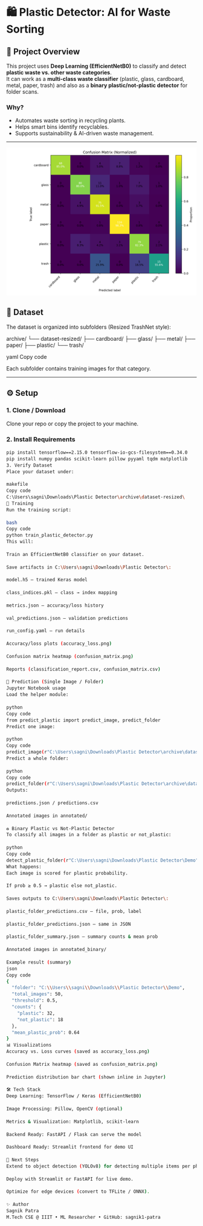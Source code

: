 # 🛍️ Plastic Detector: AI for Waste Sorting

## 🔑 Project Overview
This project uses **Deep Learning (EfficientNetB0)** to classify and detect **plastic waste vs. other waste categories**.  
It can work as a **multi-class waste classifier** (plastic, glass, cardboard, metal, paper, trash) and also as a **binary plastic/not-plastic detector** for folder scans.

### Why?
- Automates waste sorting in recycling plants.
- Helps smart bins identify recyclables.
- Supports sustainability & AI-driven waste management.

---
![Confusion Matrix Heatmap](confusion_matrix.png)
## 📂 Dataset
The dataset is organized into subfolders (Resized TrashNet style):

archive/
└── dataset-resized/
├── cardboard/
├── glass/
├── metal/
├── paper/
├── plastic/
└── trash/

yaml
Copy code

Each subfolder contains training images for that category.

---

## ⚙️ Setup

### 1. Clone / Download
Clone your repo or copy the project to your machine.

### 2. Install Requirements
```bash
pip install tensorflow==2.15.0 tensorflow-io-gcs-filesystem==0.34.0
pip install numpy pandas scikit-learn pillow pyyaml tqdm matplotlib
3. Verify Dataset
Place your dataset under:

makefile
Copy code
C:\Users\sagni\Downloads\Plastic Detector\archive\dataset-resized\
🚀 Training
Run the training script:

bash
Copy code
python train_plastic_detector.py
This will:

Train an EfficientNetB0 classifier on your dataset.

Save artifacts in C:\Users\sagni\Downloads\Plastic Detector\:

model.h5 – trained Keras model

class_indices.pkl – class → index mapping

metrics.json – accuracy/loss history

val_predictions.json – validation predictions

run_config.yaml – run details

Accuracy/loss plots (accuracy_loss.png)

Confusion matrix heatmap (confusion_matrix.png)

Reports (classification_report.csv, confusion_matrix.csv)

🔮 Prediction (Single Image / Folder)
Jupyter Notebook usage
Load the helper module:

python
Copy code
from predict_plastic import predict_image, predict_folder
Predict one image:

python
Copy code
predict_image(r"C:\Users\sagni\Downloads\Plastic Detector\archive\dataset-resized\plastic\example.jpg", topk=3, annotate=True)
Predict a whole folder:

python
Copy code
predict_folder(r"C:\Users\sagni\Downloads\Plastic Detector\archive\dataset-resized\glass", annotate=True)
Outputs:

predictions.json / predictions.csv

Annotated images in annotated/

♻️ Binary Plastic vs Not-Plastic Detector
To classify all images in a folder as plastic or not_plastic:

python
Copy code
detect_plastic_folder(r"C:\Users\sagni\Downloads\Plastic Detector\Demo")
What happens:
Each image is scored for plastic probability.

If prob ≥ 0.5 → plastic else not_plastic.

Saves outputs to C:\Users\sagni\Downloads\Plastic Detector\:

plastic_folder_predictions.csv – file, prob, label

plastic_folder_predictions.json – same in JSON

plastic_folder_summary.json – summary counts & mean prob

Annotated images in annotated_binary/

Example result (summary)
json
Copy code
{
  "folder": "C:\\Users\\sagni\\Downloads\\Plastic Detector\\Demo",
  "total_images": 50,
  "threshold": 0.5,
  "counts": {
    "plastic": 32,
    "not_plastic": 18
  },
  "mean_plastic_prob": 0.64
}
📊 Visualizations
Accuracy vs. Loss curves (saved as accuracy_loss.png)

Confusion Matrix heatmap (saved as confusion_matrix.png)

Prediction distribution bar chart (shown inline in Jupyter)

🛠️ Tech Stack
Deep Learning: TensorFlow / Keras (EfficientNetB0)

Image Processing: Pillow, OpenCV (optional)

Metrics & Visualization: Matplotlib, scikit-learn

Backend Ready: FastAPI / Flask can serve the model

Dashboard Ready: Streamlit frontend for demo UI

📌 Next Steps
Extend to object detection (YOLOv8) for detecting multiple items per photo.

Deploy with Streamlit or FastAPI for live demo.

Optimize for edge devices (convert to TFLite / ONNX).

✨ Author
Sagnik Patra
M.Tech CSE @ IIIT • ML Researcher • GitHub: sagnik1-patra
